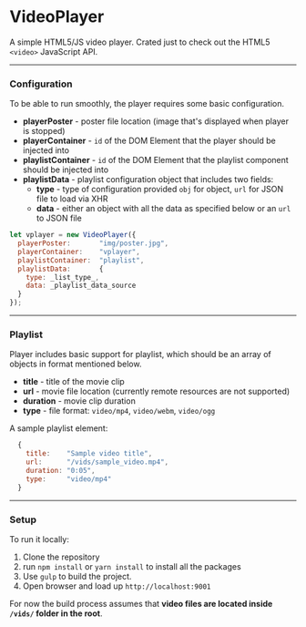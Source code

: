 # VideoPlayer
A simple HTML5/JS video player. Crated just to check out the HTML5 `<video>` JavaScript API.

---

### Configuration

To be able to run smoothly, the player requires some basic configuration.

* __playerPoster__ - poster file location (image that's displayed when player is stopped)
* __playerContainer__ - `id` of the DOM Element that the player should be injected into
* __playlistContainer__ - `id` of the DOM Element that the playlist component should be injected into
* __playlistData__ - playlist configuration object that includes two fields:
  * __type__ - type of configuration provided `obj` for object, `url` for JSON file to load via XHR
  * __data__ - either an object with all the data as specified below or an `url` to JSON file

```javascript
let vplayer = new VideoPlayer({
  playerPoster:       "img/poster.jpg",
  playerContainer:    "vplayer",
  playlistContainer:  "playlist",
  playlistData:       {
    type: _list_type_,
    data: _playlist_data_source
  }
});
```

---

### Playlist

Player includes basic support for playlist, which should be an array of objects in format mentioned below.

* __title__ - title of the movie clip
* __url__ - movie file location (currently remote resources are not supported)
* __duration__ - movie clip duration
* __type__ - file format: `video/mp4`, `video/webm`, `video/ogg`

A sample playlist element:
```javascript
  {
    title:    "Sample video title",
    url:      "/vids/sample_video.mp4",
    duration: "0:05",
    type:     "video/mp4"
  }
```
---

### Setup

To run it locally:

1. Clone the repository
2. run `npm install` or `yarn install` to install all the packages
3. Use `gulp` to build the project.
4. Open browser and load up `http://localhost:9001`

For now the build process assumes that **video files are located inside `/vids/` folder in the root**.